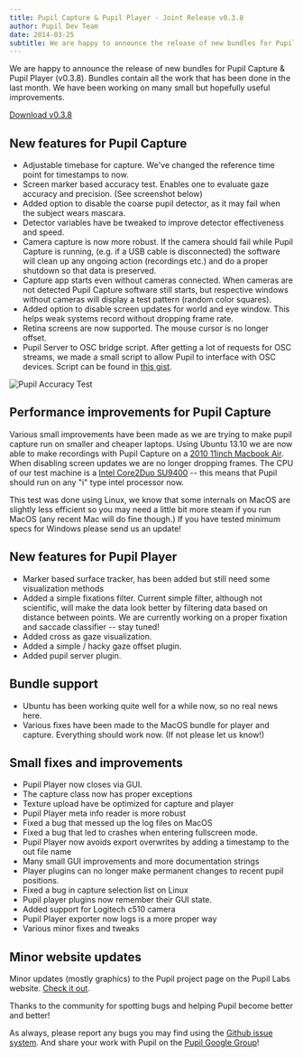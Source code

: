```yaml
---
title: Pupil Capture & Pupil Player - Joint Release v0.3.8
author: Pupil Dev Team
date: 2014-03-25
subtitle: We are happy to announce the release of new bundles for Pupil Capture & Pupil Player (v0.3.8). Bundles contain all the work that has been done in the last month. We have been working on many small but hopefully useful improvements...
---
```


We are happy to announce the release of new bundles for Pupil Capture & Pupil Player (v0.3.8). Bundles contain all the work that has been done in the last month. We have been working on many small but hopefully useful improvements.

<div class="row">
	<div class="col-sm-12 text-center">
	  <a href="https://github.com/pupil-labs/pupil/releases/tag/v0.3.8" class="Button" target="_blank">Download v0.3.8</a>
	</div>
</div>

##  New features for Pupil Capture

+ Adjustable timebase for capture.  We&apos;ve changed the reference time point for timestamps to now.
+ Screen marker based accuracy test.  Enables one to evaluate gaze accuracy and precision. (See screenshot below)
+ Added option to disable the coarse pupil detector, as it may fail when the subject wears mascara.
+ Detector variables have be tweaked to improve detector effectiveness and speed.
+ Camera capture is now more robust.  If the camera should fail while Pupil Capture is running, (e.g. if a USB cable is disconnected) the software will clean up any ongoing action (recordings etc.) and do a proper shutdown so that data is preserved. 
+ Capture app starts even without cameras connected.  When cameras are not detected Pupil Capture software still starts, but respective windows without cameras will display a test pattern (random color squares).
+ Added option to disable screen updates for world and eye window. This helps weak systems record without dropping frame rate.  
+ Retina screens are now supported.  The mouse cursor is no longer offset.
+ Pupil Server to OSC bridge script. After getting a lot of requests for OSC streams, we made a small script to allow Pupil to interface with OSC devices. Script can be found in [this gist](https://gist.github.com/mkassner/9682161#file-zmq_osc_bridge-py "ZMQ OSC Bridge Script"). 

<div class="text-center">
	<img src="../../../media/images/pupil_accuracy_test.png" class="img-responsive img-rounded" alt="Pupil Accuracy Test">
</div>

## Performance improvements for Pupil Capture
Various small improvements have been made as we are trying to make pupil capture run on smaller and cheaper laptops. Using Ubuntu 13.10 we are now able to make recordings with Pupil Capture on a [2010 11inch Macbook Air](http://www.everymac.com/systems/apple/macbook-air/specs/macbook-air-core-2-duo-1.4-11-late-2010-specs.html "2010 11inch MBAir"). When disabling screen updates we are no longer dropping frames. The CPU of our test machine is a [Intel Core2Duo SU9400](http://cpuboss.com/cpu/Intel-Core2-Duo-SU9400 "Intel Core2 Duo SU9400") -- this means that Pupil should run on any "i" type intel processor now.

This test was done using Linux, we know that some internals on MacOS are slightly less efficient so you may need a little bit more steam if you run MacOS (any recent Mac will do fine though.) If you have tested  minimum specs for Windows please send us an update!

## New features for Pupil Player

+ Marker based surface tracker, has been added but still need some visualization methods
+ Added a simple fixations filter.  Current simple filter, although not scientific, will make the data look better by filtering data based on distance between points.  We are currently working on a proper fixation and saccade classifier -- stay tuned!  
+ Added cross as gaze visualization.
+ Added a simple / hacky gaze offset plugin.
+ Added pupil server plugin.

## Bundle support

+ Ubuntu has been working quite well for a while now, so no real news here.
+ Various fixes have been made to the MacOS bundle for player and capture. Everything should work now. (If not please let us know!)


## Small fixes and improvements

+ Pupil Player now closes via GUI. 
+ The capture class now has proper exceptions
+ Texture upload have be optimized for capture and player
+ Pupil Player meta info reader is more robust
+ Fixed a bug that messed up the log files on MacOS
+ Fixed a bug that led to crashes when entering fullscreen mode.
+ Pupil Player now avoids export overwrites by adding a timestamp to the out file name
+ Many small GUI improvements and more documentation strings
+ Player plugins can no longer make permanent changes to recent pupil positions.
+ Fixed a bug in capture selection list on Linux
+ Pupil player plugins now remember their GUI state.
+ Added support for Logitech c510 camera
+ Pupil Player exporter now logs is a more proper way
+ Various minor fixes and tweaks

## Minor website updates
Minor updates (mostly graphics) to the Pupil project page on the Pupil Labs website.  [Check it out](http://pupil-labs.com/pupil "Pupil").


Thanks to the community for spotting bugs and helping Pupil become better and better!

As always, please report any bugs you may find using the [Github issue system](https://github.com/pupil-labs/pupil/issues "Issues").  And share your work with Pupil on the [Pupil Google Group](https://groups.google.com/forum/#!forum/pupil-discuss "Pupil Google Group")!